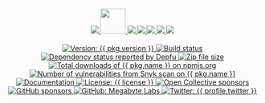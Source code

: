 <div align="center">
  <h4 align="center">
    <a href="{{ website.homepage }}" title="Megabyte Labs homepage" target="_blank">
      <img src="https://gitlab.com/megabyte-labs/assets/-/raw/master/svg/home-solid.svg" />
    </a>
    <a href="{{ website.npm_package }}/{{ pkg.name }}" title="{{ pkg.name }} package on npmjs.org" target="_blank">
      <img height="50" src="https://gitlab.com/megabyte-labs/assets/-/raw/master/svg/npm.svg" />
    </a>
    <a href="{{ repository.group.npm }}/{{ slug }}/-/blob/master/CONTRIBUTING.md" title="Learn about contributing" target="_blank">
      <img src="https://gitlab.com/megabyte-labs/assets/-/raw/master/svg/contributing-solid.svg" />
    </a>
    <a href="{{ profile.patreon }}" title="Support us on Patreon" target="_blank">
      <img src="https://gitlab.com/megabyte-labs/assets/-/raw/master/svg/support-solid.svg" />
    </a>
    <a href="{{ chat_url }}" title="Slack chat room" target="_blank">
      <img src="https://gitlab.com/megabyte-labs/assets/-/raw/master/svg/chat-solid.svg" />
    </a>
    <a href="{{ profile.github }}/npm-{{ slug }}" title="GitHub mirror" target="_blank">
      <img src="https://gitlab.com/megabyte-labs/assets/-/raw/master/svg/github-solid.svg" />
    </a>
    <a href="{{ repository.group.npm }}/{{ slug }}" title="GitLab repository" target="_blank">
      <img src="https://gitlab.com/megabyte-labs/assets/-/raw/master/svg/gitlab-solid.svg" />
    </a>
  </h4>
  <p align="center">
    <a href="{{ website.npm_package }}/{{ pkg.name }}" target="_blank">
      <img alt="Version: {{ pkg.version }}" src="https://img.shields.io/badge/version-{{ pkg.version }}-blue.svg?cacheSeconds=2592000&style={{ badge_style }}" />
    </a>
    <a href="{{ repository.group.npm }}/{{ slug }}/commits/master" title="GitLab CI build status" target="_blank">
      <img alt="Build status" src="{{ repository.group.npm }}/{{ slug }}/badges/master/pipeline.svg">
    </a>
    <a href="{{ website.npm_package }}/{{ pkg.name }}" title="Dependency status reported by Depfu">
      <img alt="Dependency status reported by Depfu" src="https://img.shields.io/depfu/megabyte-labs/npm-{{ slug }}?style={{ badge_style }}&logo=npm" />
    </a>
    <a href="{{ website.npm_package }}/{{ pkg.name }}" title="Zip file size">
      <img alt="Zip file size" src="https://img.shields.io/bundlephobia/minzip/{{ pkg.name }}?style={{ bad_style }}&logo=npm" />
    </a>
    <a href="" title="Total downloads of {{ pkg.name }} on npmjs.org">
      <img alt="Total downloads of {{ pkg.name }} on npmjs.org" src="https://img.shields.io/npm/dt/{{ pkg.name }}?logo=npm&style={{ badge_style }}&logo=npm" />
    </a>
    <a href="{{ website.npm_package }}/{{ pkg.name }}" title="Number of vulnerabilities from Snyk scan on {{ pkg.name }}">
      <img alt="Number of vulnerabilities from Snyk scan on {{ pkg.name }}" src="https://img.shields.io/snyk/vulnerabilities/npm/{{ pkg.name }}?style={{ badge_style }}&logo=npm" />
    </a>
    <a href="{{ website.documentation }}/npm" target="_blank">
      <img alt="Documentation" src="https://img.shields.io/badge/documentation-yes-brightgreen.svg?logo=readthedocs&style={{ badge_style }}" />
    </a>
    <a href="{{ repository.group.npm }}/{{ slug }}/-/raw/master/LICENSE" target="_blank">
      <img alt="License: {{ license }}" src="https://img.shields.io/badge/License-{{ license }}-yellow.svg?style={{ badge_style }}" />
    </a>
    <a href="{{ profile.opencollective }}" title="Support us on Open Collective" target="_blank">
      <img alt="Open Collective sponsors" src="https://img.shields.io/opencollective/sponsors/megabytelabs?label=Open%20Collective%20sponsors&logo=opencollective&style={{ badge_style }}" />
    </a>
    <a href="{{ profile.github }}" title="Support us on GitHub" target="_blank">
      <img alt="GitHub sponsors" src="https://img.shields.io/github/sponsors/{{ profile.github_user }}?label=GitHub%20sponsors&logo=github&style={{ badge_style }}" />
    </a>
    <a href="{{ profile.github }}" target="_blank">
      <img alt="GitHub: Megabyte Labs" src="https://img.shields.io/github/followers/megabyte-labs?style=social" target="_blank" />
    </a>
    <a href="https://twitter.com/{{ profile.twitter }}" target="_blank">
      <img alt="Twitter: {{ profile.twitter }}" src="https://img.shields.io/twitter/url/https/twitter.com/{{ profile.twitter }}.svg?style=social&label=Follow%20%40{{ profile.twitter }}" />
    </a>
  </p>
</div>
